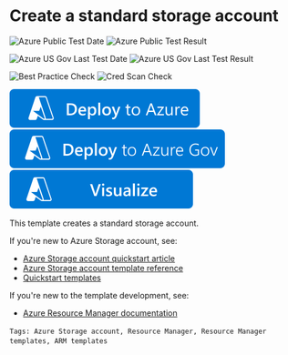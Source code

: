 # Create a standard storage account

![Azure Public Test Date](https://azurequickstartsservice.blob.core.windows.net/badges/101-storage-account-create/PublicLastTestDate.svg)
![Azure Public Test Result](https://azurequickstartsservice.blob.core.windows.net/badges/101-storage-account-create/PublicDeployment.svg)

![Azure US Gov Last Test Date](https://azurequickstartsservice.blob.core.windows.net/badges/101-storage-account-create/FairfaxLastTestDate.svg)
![Azure US Gov Last Test Result](https://azurequickstartsservice.blob.core.windows.net/badges/101-storage-account-create/FairfaxDeployment.svg)

![Best Practice Check](https://azurequickstartsservice.blob.core.windows.net/badges/101-storage-account-create/BestPracticeResult.svg)
![Cred Scan Check](https://azurequickstartsservice.blob.core.windows.net/badges/101-storage-account-create/CredScanResult.svg)

[![Deploy To Azure](https://raw.githubusercontent.com/Azure/azure-quickstart-templates/master/1-CONTRIBUTION-GUIDE/images/deploytoazure.svg?sanitize=true)](https://portal.azure.com/#create/Microsoft.Template/uri/https%3A%2F%2Fraw.githubusercontent.com%2FAzure%2Fazure-quickstart-templates%2Fmaster%2F101-storage-account-create%2Fazuredeploy.json)
[![Deploy To Azure US Gov](https://raw.githubusercontent.com/Azure/azure-quickstart-templates/master/1-CONTRIBUTION-GUIDE/images/deploytoazuregov.svg?sanitize=true)](https://portal.azure.us/#create/Microsoft.Template/uri/https%3A%2F%2Fraw.githubusercontent.com%2FAzure%2Fazure-quickstart-templates%2Fmaster%2F101-storage-account-create%2Fazuredeploy.json)
[![Visualize](https://raw.githubusercontent.com/Azure/azure-quickstart-templates/master/1-CONTRIBUTION-GUIDE/images/visualizebutton.svg?sanitize=true)](http://armviz.io/#/?load=https%3A%2F%2Fraw.githubusercontent.com%2FAzure%2Fazure-quickstart-templates%2Fmaster%2F101-storage-account-create%2Fazuredeploy.json)

This template creates a standard storage account.

If you're new to Azure Storage account, see:

- [Azure Storage account quickstart article](https://docs.microsoft.com/azure/storage/common/storage-account-create)
- [Azure Storage account template reference](https://docs.microsoft.com/azure/templates/microsoft.storage/allversions)
- [Quickstart templates](https://azure.microsoft.com/resources/templates/?resourceType=Microsoft.Storage&pageNumber=1&sort=Popular)

If you're new to the template development, see:

- [Azure Resource Manager documentation](https://docs.microsoft.com/en-us/azure/azure-resource-manager/)

`Tags: Azure Storage account, Resource Manager, Resource Manager templates, ARM templates`
